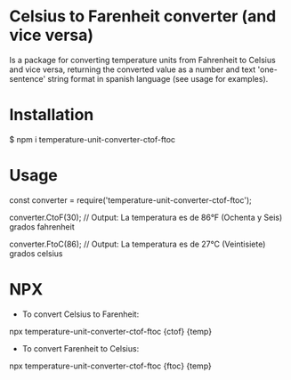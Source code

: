 
# Celsius to Farenheit converter (and vice versa)

Is a package for converting temperature units from Fahrenheit to Celsius and vice versa, returning the converted value as a number and text 'one-sentence' string format in spanish language (see usage for examples).


# Installation

$ npm i temperature-unit-converter-ctof-ftoc


# Usage

const converter = require('temperature-unit-converter-ctof-ftoc');

converter.CtoF(30); // Output: La temperatura es de 86°F (Ochenta y Seis) grados fahrenheit

converter.FtoC(86); // Output: La temperatura es de 27°C (Veintisiete) grados celsius

# NPX

- To convert Celsius to Farenheit:

npx temperature-unit-converter-ctof-ftoc {ctof} {temp}

- To convert Farenheit to Celsius:

npx temperature-unit-converter-ctof-ftoc {ftoc} {temp}
